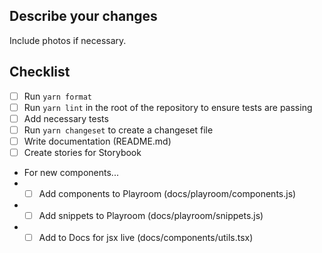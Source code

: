 ## Describe your changes
Include photos if necessary.

## Checklist
- [ ] Run `yarn format`
- [ ] Run `yarn lint` in the root of the repository to ensure tests are passing
- [ ] Add necessary tests
- [ ] Run `yarn changeset` to create a  changeset file
- [ ] Write documentation (README.md)
- [ ] Create stories for Storybook
- For new components...
- - [ ] Add components to Playroom (docs/playroom/components.js)
- - [ ] Add snippets to Playroom (docs/playroom/snippets.js)
- - [ ] Add to Docs for jsx live (docs/components/utils.tsx)
